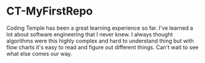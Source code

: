# CT-MyFirstRepo

Coding Temple has been a great learning experience so far.
I've learned a lot about software engineering that I never knew. 
I always thought algorithms were this highly complex and hard to understand thing but with flow charts 
it's easy to read and figure out different things. Can't wait to see what else comes our way.  
